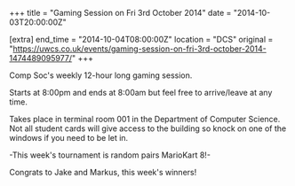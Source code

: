 +++
title = "Gaming Session on Fri 3rd October 2014"
date = "2014-10-03T20:00:00Z"

[extra]
end_time = "2014-10-04T08:00:00Z"
location = "DCS"
original = "https://uwcs.co.uk/events/gaming-session-on-fri-3rd-october-2014-1474489095977/"
+++

Comp Soc's weekly 12-hour long gaming session.

Starts at 8:00pm and ends at 8:00am but feel free to arrive/leave at any time.

Takes place in terminal room 001 in the Department of Computer Science. Not all student cards will give access to the building so knock on one of the windows if you need to be let in.

\-This week's tournament is random pairs MarioKart 8\!-

Congrats to Jake and Markus, this week's winners\!

